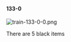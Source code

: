 #### 133-0
![train-133-0-0.png](https://github.com/lil-lab/nlvr/raw/master/nlvr/train/images/41/train-133-0-0.png "train-133-0-0.png")

There are 5 black items